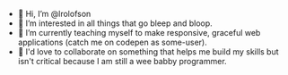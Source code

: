 - 👋 Hi, I’m @lrolofson
- 👀 I’m interested in all things that go bleep and bloop.
- 🌱 I’m currently teaching myself to make responsive, graceful web applications (catch me on codepen as some-user).
- 💞️ I'd love to collaborate on something that helps me build my skills but isn't critical because I am still a wee babby programmer.

<!---
lrolofson/lrolofson is a ✨ special ✨ repository because its `README.md` (this file) appears on your GitHub profile.
You can click the Preview link to take a look at your changes.
--->
